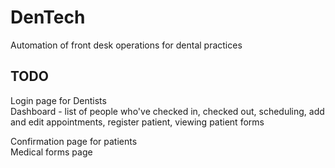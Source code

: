 # DenTech
Automation of front desk operations for dental practices


## TODO

Login page for Dentists <br />
Dashboard - list of people who've checked in, checked out, scheduling, add and edit appointments, register patient, viewing patient forms

Confirmation page for patients <br />
Medical forms page 
